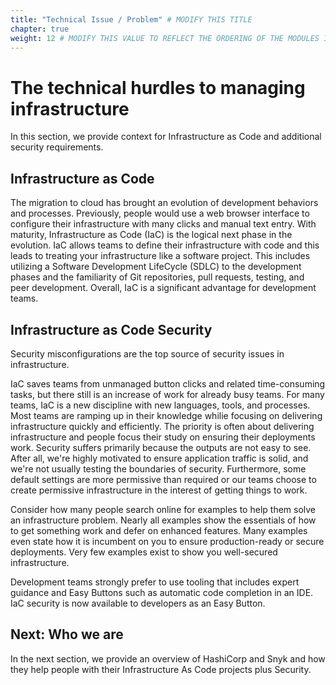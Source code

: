 ```yaml
---
title: "Technical Issue / Problem" # MODIFY THIS TITLE
chapter: true
weight: 12 # MODIFY THIS VALUE TO REFLECT THE ORDERING OF THE MODULES IF APPLICABLE
---
```


# The technical hurdles to managing infrastructure 
In this section, we provide context for Infrastructure as Code and additional security requirements.

## Infrastructure as Code
The migration to cloud has brought an evolution of development behaviors and processes.  Previously, people would use a web browser interface to configure their infrastructure with many clicks and manual text entry.  With maturity, Infrastructure as Code (IaC) is the logical next phase in the evolution.  IaC allows teams to define their infrastructure with code and this leads to treating your infrastructure like a software project.  This includes utilizing a Software Development LifeCycle (SDLC) to the development phases and the familiarity of Git repositories, pull requests, testing, and peer development.  Overall, IaC is a significant advantage for development teams.

## Infrastructure as Code Security
Security misconfigurations are the top source of security issues in infrastructure.

IaC saves teams from unmanaged button clicks and related time-consuming tasks, but there still is an increase of work for already busy teams.  For many teams, IaC is a new discipline with new languages, tools, and processes.  Most teams are ramping up in their knowledge whilie focusing on delivering infrastructure quickly and efficiently.  The priority is often about delivering infrastructure and people focus their study on ensuring their deployments work.  Security suffers primarily because the outputs are not easy to see.  After all, we're highly motivated to ensure application traffic is solid, and we're not usually testing the boundaries of security.  Furthermore, some default settings are more permissive than required or our teams choose to create permissive infrastructure in the interest of getting things to work.

Consider how many people search online for examples to help them solve an infrastructure problem.  Nearly all examples show the essentials of how to get something work and defer on enhanced features.  Many examples even state how it is incumbent on you to ensure production-ready or secure deployments.  Very few examples exist to show you well-secured infrastructure.

Development teams strongly prefer to use tooling that includes expert guidance and Easy Buttons such as automatic code completion in an IDE.  IaC security is now available to developers as an Easy Button.

## Next: Who we are
In the next section, we provide an overview of HashiCorp and Snyk and how they help people with their Infrastructure As Code projects plus Security.
